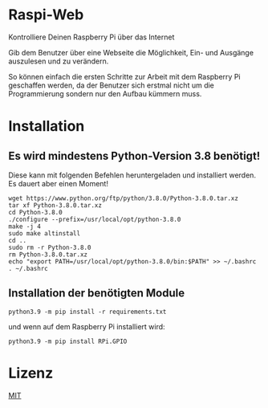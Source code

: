 # Raspi-Web
Kontrolliere Deinen Raspberry Pi über das Internet

Gib dem Benutzer über eine Webseite die Möglichkeit, Ein- und Ausgänge auszulesen und zu verändern.

So können einfach die ersten Schritte zur Arbeit mit dem Raspberry Pi geschaffen werden, 
da der Benutzer sich erstmal nicht um die Programmierung sondern nur den Aufbau kümmern muss.

# Installation
## Es wird mindestens Python-Version 3.8 benötigt!
Diese kann mit folgenden Befehlen heruntergeladen und installiert werden.
Es dauert aber einen Moment!
```shell script
wget https://www.python.org/ftp/python/3.8.0/Python-3.8.0.tar.xz
tar xf Python-3.8.0.tar.xz
cd Python-3.8.0
./configure --prefix=/usr/local/opt/python-3.8.0
make -j 4
sudo make altinstall
cd ..
sudo rm -r Python-3.8.0
rm Python-3.8.0.tar.xz
echo "export PATH=/usr/local/opt/python-3.8.0/bin:$PATH" >> ~/.bashrc
. ~/.bashrc
```

## Installation der benötigten Module

```shell script
python3.9 -m pip install -r requirements.txt
```
und wenn auf dem Raspberry Pi installiert wird:
```shell script
python3.9 -m pip install RPi.GPIO
```

# Lizenz
[MIT](LICENSE)